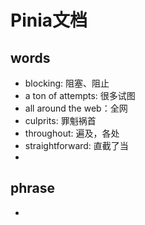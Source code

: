 # Pinia文档

## words
+ blocking: 阻塞、阻止
+ a ton of attempts: 很多试图
+ all around the web：全网
+ culprits: 罪魁祸首
+ throughout: 遍及，各处
+ straightforward: 直截了当
+ 

## phrase
+ 



